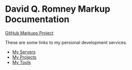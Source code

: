 # David Q. Romney Markup Documentation
[GitHub Markups Project](https://github.com/dqromney/markups)

These are some links to my persional development services.

* [My Servers](servers/servers.md)
* [My Projects](projects/projects.md)
* [My Tools](tools/tools.md)


